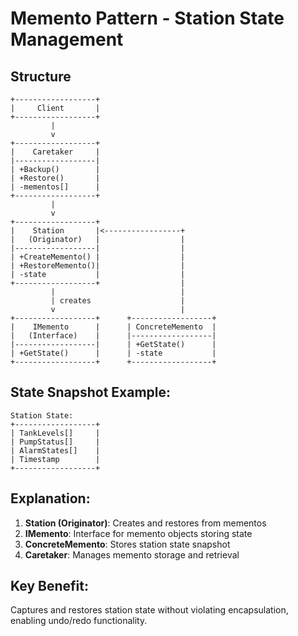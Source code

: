# Memento Pattern - Station State Management

## Structure
```
+------------------+
|     Client       |
+------------------+
         |
         v
+------------------+
|    Caretaker     |
|------------------|
| +Backup()        |
| +Restore()       |
| -mementos[]      |
+------------------+
         |
         v
+------------------+
|    Station       |<-----------------+
|   (Originator)   |                  |
|------------------|                  |
| +CreateMemento() |                  |
| +RestoreMemento()|                  |
| -state           |                  |
+------------------+                  |
         |                            |
         | creates                    |
         v                            |
+------------------+      +------------------+
|    IMemento      |      | ConcreteMemento  |
|   (Interface)    |      |------------------|
|------------------|      | +GetState()      |
| +GetState()      |      | -state           |
+------------------+      +------------------+
```

## State Snapshot Example:
```
Station State:
+------------------+
| TankLevels[]     |
| PumpStatus[]     |
| AlarmStates[]    |
| Timestamp        |
+------------------+
```

## Explanation:
1. **Station (Originator)**: Creates and restores from mementos
2. **IMemento**: Interface for memento objects storing state
3. **ConcreteMemento**: Stores station state snapshot
4. **Caretaker**: Manages memento storage and retrieval

## Key Benefit:
Captures and restores station state without violating encapsulation, enabling undo/redo functionality.
